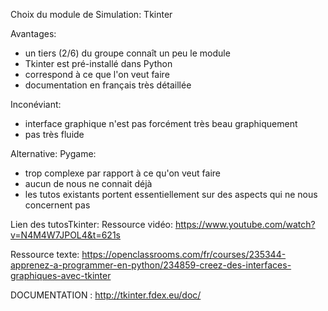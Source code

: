Choix du module de Simulation: Tkinter

Avantages:
- un tiers (2/6) du groupe connaît un peu le module
- Tkinter est pré-installé dans Python
- correspond à ce que l'on veut faire
- documentation en français très détaillée

Inconéviant:
- interface graphique n'est pas forcément très beau graphiquement
- pas très fluide


Alternative:
Pygame:
- trop complexe par rapport à ce qu'on veut faire
- aucun de nous ne connait déjà
- les tutos existants portent essentiellement sur des aspects qui ne nous concernent pas


Lien des tutosTkinter:
Ressource vidéo:
https://www.youtube.com/watch?v=N4M4W7JPOL4&t=621s

Ressource texte:
https://openclassrooms.com/fr/courses/235344-apprenez-a-programmer-en-python/234859-creez-des-interfaces-graphiques-avec-tkinter

DOCUMENTATION :
http://tkinter.fdex.eu/doc/
